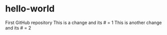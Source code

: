 # hello-world
First GitHub repository
This is a change and its # = 1
This is another change and its # = 2
